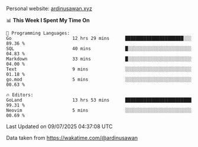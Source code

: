 Personal website: [ardinusawan.xyz](https://ardinusawan.xyz)

<!--START_SECTION:waka-->
📊 **This Week I Spent My Time On** 

```text
💬 Programming Languages: 
Go                       12 hrs 29 mins      ██████████████████████░░░   89.36 % 
SQL                      40 mins             █░░░░░░░░░░░░░░░░░░░░░░░░   04.83 % 
Markdown                 33 mins             █░░░░░░░░░░░░░░░░░░░░░░░░   04.00 % 
Text                     9 mins              ░░░░░░░░░░░░░░░░░░░░░░░░░   01.18 % 
go.mod                   5 mins              ░░░░░░░░░░░░░░░░░░░░░░░░░   00.63 % 

🔥 Editors: 
GoLand                   13 hrs 53 mins      █████████████████████████   99.31 % 
Neovim                   5 mins              ░░░░░░░░░░░░░░░░░░░░░░░░░   00.69 % 
```


 Last Updated on 09/07/2025 04:37:08 UTC
<!--END_SECTION:waka-->
Data taken from https://wakatime.com/@ardinusawan
